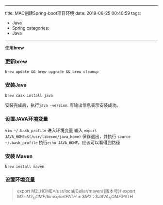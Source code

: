 
---
title: MAC创建Spring-boot项目环境
date: 2019-06-25 00:40:59
tags:
- Java
- Spring
categories:
- Java
---

使用**brew**

### 更新brew
`brew update && brew upgrade && brew cleanup`


### 安装Java
`brew cask install java`

安装完成后，执行`java -version`. 有输出信息表示安装成功。

### 设置JAVA环境变量
`vim ~/.bash_profile` 进入环境变量
输入
`export JAVA_HOME=$(/usr/libexec/java_home)`
保存退出，并执行
`source ~/.bash_profile`
执行`echo JAVA_HOME`，应该可以看得到路径

### 安装 Maven
`brew install maven`

### 设置环境变量
> export M2_HOME=/usr/local/Cellar/maven/{版本号}/
> export M2=$M2_HOME/bin
> export PATH=\$M2:\$JAVA_HOME:$PATH

